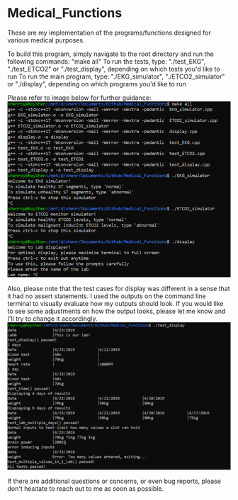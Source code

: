 # Medical_Functions
These are my implementation of the programs/functions designed for various medical purposes.

To build this program, simply navigate to the root directory and run the following commands: "make all"
To run the tests, type: "./test_EKG", "./test_ETCO2" or "./test_display", depending on which tests you'd like to run
To run the main program, type: "./EKG_simulator", "./ETCO2_simulator" or "./display", depending on which programs you'd like to run

Please refer to image below for further guidance:
![demo](https://github.com/RoyTheRoyalBoy/Medical_Functions/blob/master/commands.png)

Also, please note that the test cases for display was different in a sense that it had no assert statements. I used the outputs on the command line terminal to visually evaluate how my outputs should look. If you would like to see some adjustments on how the output looks, please let me know and I'll try to change it accordingly.
![test_output](https://github.com/RoyTheRoyalBoy/Medical_Functions/blob/master/test_display_outputs.png)

If there are additional questions or concerns, or even bug reports, please don't hesitate to reach out to me as soon as possible.
